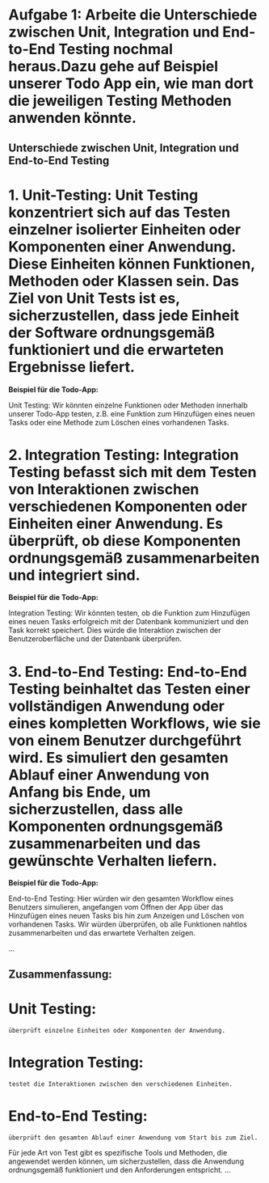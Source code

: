 # Aufgabe 1: Arbeite die Unterschiede zwischen Unit, Integration und End-to-End Testing nochmal heraus.Dazu gehe auf Beispiel unserer Todo App ein, wie man dort die jeweiligen Testing Methoden anwenden könnte.

## Unterschiede zwischen Unit, Integration und End-to-End Testing

# 1. Unit-Testing: Unit Testing konzentriert sich auf das Testen einzelner isolierter Einheiten oder Komponenten einer Anwendung. Diese Einheiten können Funktionen, Methoden oder Klassen sein. Das Ziel von Unit Tests ist es, sicherzustellen, dass jede Einheit der Software ordnungsgemäß funktioniert und die erwarteten Ergebnisse liefert.

**Beispiel für die Todo-App:**

Unit Testing: Wir könnten einzelne Funktionen oder Methoden innerhalb unserer Todo-App testen, z.B. eine Funktion zum Hinzufügen eines neuen Tasks oder eine Methode zum Löschen eines vorhandenen Tasks.

# 2. Integration Testing: Integration Testing befasst sich mit dem Testen von Interaktionen zwischen verschiedenen Komponenten oder Einheiten einer Anwendung. Es überprüft, ob diese Komponenten ordnungsgemäß zusammenarbeiten und integriert sind.

**Beispiel für die Todo-App:**

Integration Testing: Wir könnten testen, ob die Funktion zum Hinzufügen eines neuen Tasks erfolgreich mit der Datenbank kommuniziert und den Task korrekt speichert. Dies würde die Interaktion zwischen der Benutzeroberfläche und der Datenbank überprüfen.

# 3. End-to-End Testing: End-to-End Testing beinhaltet das Testen einer vollständigen Anwendung oder eines kompletten Workflows, wie sie von einem Benutzer durchgeführt wird. Es simuliert den gesamten Ablauf einer Anwendung von Anfang bis Ende, um sicherzustellen, dass alle Komponenten ordnungsgemäß zusammenarbeiten und das gewünschte Verhalten liefern.

**Beispiel für die Todo-App:**

End-to-End Testing: Hier würden wir den gesamten Workflow eines Benutzers simulieren, angefangen vom Öffnen der App über das Hinzufügen eines neuen Tasks bis hin zum Anzeigen und Löschen von vorhandenen Tasks. Wir würden überprüfen, ob alle Funktionen nahtlos zusammenarbeiten und das erwartete Verhalten zeigen.

...

## Zusammenfassung:

# Unit Testing:

    überprüft einzelne Einheiten oder Komponenten der Anwendung.

# Integration Testing:

    testet die Interaktionen zwischen den verschiedenen Einheiten.

# End-to-End Testing:

    überprüft den gesamten Ablauf einer Anwendung vom Start bis zum Ziel.

Für jede Art von Test gibt es spezifische Tools und Methoden, die angewendet werden können, um sicherzustellen, dass die Anwendung ordnungsgemäß funktioniert und den Anforderungen entspricht.
...
